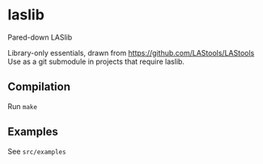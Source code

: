 # laslib
Pared-down LASlib


Library-only essentials, drawn from https://github.com/LAStools/LAStools
Use as a git submodule in projects that require laslib.

## Compilation

Run `make`

## Examples

See `src/examples`
